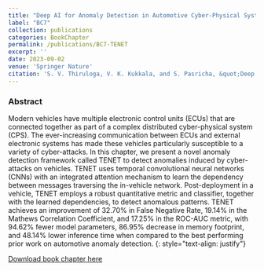 ```yaml
---
title: "Deep AI for Anomaly Detection in Automotive Cyber-Physical Systems"
label: "BC7"
collection: publications
categories: BookChapter
permalink: /publications/BC7-TENET
excerpt: ''
date: 2023-09-02
venue: 'Springer Nature'
citation: 'S. V. Thiruloga, V. K. Kukkala, and S. Pasricha, &quot;Deep AI for Anomaly Detection in Automotive Cyber-Physical Systems,&quot; in <i>Machine Learning and Optimization Techniques for Automotive Cyber-Physical Systems</i>, Springer Nature, 2023.'
---
```


### Abstract
Modern vehicles have multiple electronic control units (ECUs) that are connected together as part of a complex distributed cyber-physical system (CPS). The ever-increasing communication between ECUs and external electronic systems has made these vehicles particularly susceptible to a variety of cyber-attacks. In this chapter, we present a novel anomaly detection framework called TENET to detect anomalies induced by cyber-attacks on vehicles. TENET uses temporal convolutional neural networks (CNNs) with an integrated attention mechanism to learn the dependency between messages traversing the in-vehicle network. Post-deployment in a vehicle, TENET employs a robust quantitative metric and classifier, together with the learned dependencies, to detect anomalous patterns. TENET achieves an improvement of 32.70% in False Negative Rate, 19.14% in the Mathews Correlation Coefficient, and 17.25% in the ROC-AUC metric, with 94.62% fewer model parameters, 86.95% decrease in memory footprint, and 48.14% lower inference time when compared to the best performing prior work on automotive anomaly detection.
{: style="text-align: justify"}

[Download book chapter here](https://link.springer.com/chapter/10.1007/978-3-031-28016-0_12)